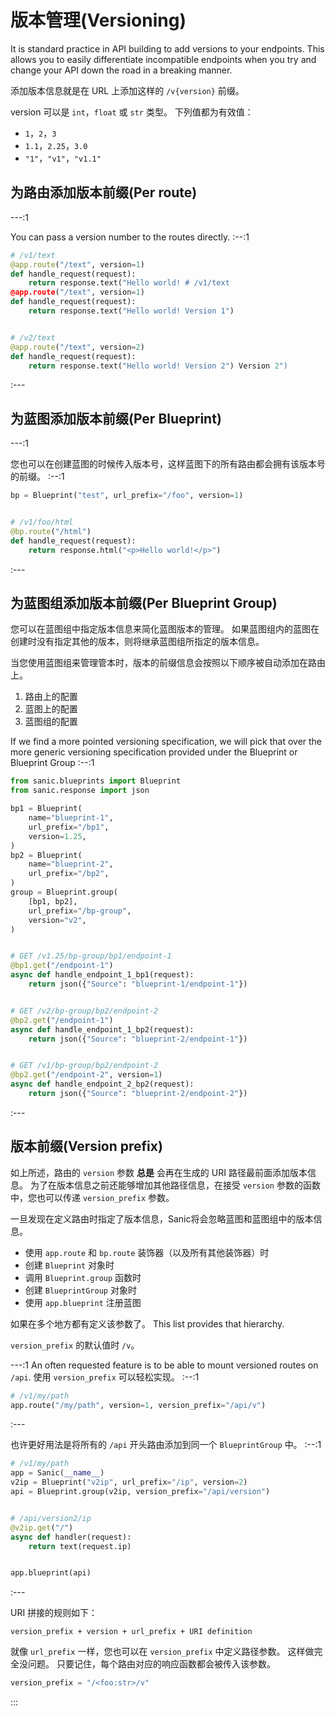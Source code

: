 # 版本管理(Versioning)

It is standard practice in API building to add versions to your endpoints. This allows you to easily differentiate incompatible endpoints when you try and change your API down the road in a breaking manner.

添加版本信息就是在 URL 上添加这样的 `/v{version}` 前缀。

version 可以是 `int`，`float` 或 `str` 类型。 下列值都为有效值：

- `1`，`2`，`3`
- `1.1`，`2.25`，`3.0`
- `"1"`，`"v1"`，`"v1.1"`

## 为路由添加版本前缀(Per route)

---:1

You can pass a version number to the routes directly. :--:1
```python
# /v1/text
@app.route("/text", version=1)
def handle_request(request):
    return response.text("Hello world! # /v1/text
@app.route("/text", version=1)
def handle_request(request):
    return response.text("Hello world! Version 1")


# /v2/text
@app.route("/text", version=2)
def handle_request(request):
    return response.text("Hello world! Version 2") Version 2")
```
:---

## 为蓝图添加版本前缀(Per Blueprint)

---:1

您也可以在创建蓝图的时候传入版本号，这样蓝图下的所有路由都会拥有该版本号的前缀。 :--:1
```python
bp = Blueprint("test", url_prefix="/foo", version=1)


# /v1/foo/html
@bp.route("/html")
def handle_request(request):
    return response.html("<p>Hello world!</p>")
```
:---

## 为蓝图组添加版本前缀(Per Blueprint Group)

您可以在蓝图组中指定版本信息来简化蓝图版本的管理。 如果蓝图组内的蓝图在创建时没有指定其他的版本，则将继承蓝图组所指定的版本信息。

当您使用蓝图组来管理管本时，版本的前缀信息会按照以下顺序被自动添加在路由上。

1. 路由上的配置
2. 蓝图上的配置
3. 蓝图组的配置

If we find a more pointed versioning specification, we will pick that over the more generic versioning specification provided under the Blueprint or Blueprint Group :--:1
```python
from sanic.blueprints import Blueprint
from sanic.response import json

bp1 = Blueprint(
    name="blueprint-1",
    url_prefix="/bp1",
    version=1.25,
)
bp2 = Blueprint(
    name="blueprint-2",
    url_prefix="/bp2",
)
group = Blueprint.group(
    [bp1, bp2],
    url_prefix="/bp-group",
    version="v2",
)


# GET /v1.25/bp-group/bp1/endpoint-1
@bp1.get("/endpoint-1")
async def handle_endpoint_1_bp1(request):
    return json({"Source": "blueprint-1/endpoint-1"})


# GET /v2/bp-group/bp2/endpoint-2
@bp2.get("/endpoint-1")
async def handle_endpoint_1_bp2(request):
    return json({"Source": "blueprint-2/endpoint-1"})


# GET /v1/bp-group/bp2/endpoint-2
@bp2.get("/endpoint-2", version=1)
async def handle_endpoint_2_bp2(request):
    return json({"Source": "blueprint-2/endpoint-2"})
```
:---

## 版本前缀(Version prefix)

如上所述，路由的 `version` 参数 **总是** 会再在生成的 URI 路径最前面添加版本信息。 为了在版本信息之前还能够增加其他路径信息，在接受 `version` 参数的函数中，您也可以传递 `version_prefix` 参数。

一旦发现在定义路由时指定了版本信息，Sanic将会忽略蓝图和蓝图组中的版本信息。

- 使用 `app.route` 和 `bp.route` 装饰器（以及所有其他装饰器）时
- 创建 `Blueprint` 对象时
- 调用 `Blueprint.group` 函数时
- 创建 `BlueprintGroup` 对象时
- 使用 `app.blueprint` 注册蓝图

如果在多个地方都有定义该参数了。 This list provides that hierarchy.

`version_prefix` 的默认值时 `/v`。

---:1 An often requested feature is to be able to mount versioned routes on `/api`. 使用 `version_prefix` 可以轻松实现。 :--:1
```python
# /v1/my/path
app.route("/my/path", version=1, version_prefix="/api/v")
```
:---

也许更好用法是将所有的 `/api` 开头路由添加到同一个 `BlueprintGroup` 中。 :--:1
```python
# /v1/my/path
app = Sanic(__name__)
v2ip = Blueprint("v2ip", url_prefix="/ip", version=2)
api = Blueprint.group(v2ip, version_prefix="/api/version")


# /api/version2/ip
@v2ip.get("/")
async def handler(request):
    return text(request.ip)


app.blueprint(api)
```
:---

URI 拼接的规则如下：

```
version_prefix + version + url_prefix + URI definition
```

就像 `url_prefix` 一样，您也可以在 `version_prefix` 中定义路径参数。 这样做完全没问题。 只要记住，每个路由对应的响应函数都会被传入该参数。

```python
version_prefix = "/<foo:str>/v"
```
:::
